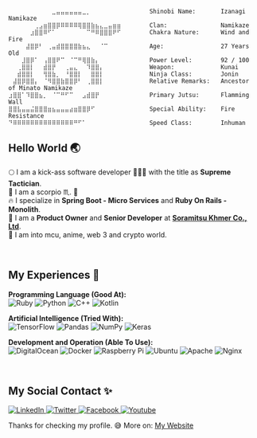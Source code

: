 ```
⠀⠀⠀⠀⠀⠀⠀⠀⠀⠀⣀⣤⣤⣤⣤⣤⣤⣀⡀⠀⠀⠀⠀⠀⠀⠀        Shinobi Name:       Izanagi Namikaze
⠀⠀⠀⠀⠀⠀⢀⣠⣶⣿⣿⡿⠿⠿⠿⠿⢿⣿⣿⣷⣦⣄⣀⣤⣶⣶        Clan:               Namikaze
⠀⠀⠀⠀⠀⣰⣿⣿⠿⠋⠁⠀⠀⠀⠀⠀⠀⠀⠉⠛⠿⣿⣿⣿⠟⠋        Chakra Nature:      Wind and Fire
⠀⠀⠀⠀⣼⣿⡿⠃⠀⢀⣤⣾⣿⣿⣿⣿⣷⣦⣄⠀⠀⠈⠉⠀⠀⠀        Age:                27 Years Old
⠀⠀⠀⣸⣿⡿⠁⠀⢠⣿⣿⠟⠉⠀⠈⠉⠛⢿⣿⣷⡄⠀⠀⠀⠀⠀        Power Level:        92 / 100
⠀⠀⢀⣿⣿⡇⠀⠀⣾⣿⡟⠀⠀⢀⣤⣄⠀⠀⠹⣿⣿⡄⠀⠀⠀⠀        Weapon:             Kunai
⠀⠀⣾⣿⣿⡇⠀⠀⢻⣿⣷⡀⠀⠘⣿⣿⡇⠀⠀⣿⣿⡇⠀⠀⠀⠀        Ninja Class:        Jonin
⠀⣼⣿⡿⣿⣿⡄⠀⠈⠻⣿⣿⣷⣿⣿⡿⠃⠀⢀⣿⣿⡇⠀⠀⠀⠀        Relative Remarks:   Ancestor of Minato Namikaze
⣰⣿⣿⠁⠹⣿⣿⣦⡀⠀⠈⠉⠛⠋⠉⠀⠀⣠⣾⣿⡟⠀⠀⠀⠀⠀        Primary Jutsu:      Flamming Wall
⣿⣿⣧⣤⣤⣬⣿⣿⣿⣶⣦⣤⣤⣤⣴⣶⣿⣿⡿⠋⠀⠀⠀⠀⠀⠀        Special Ability:    Fire Resistance
⠙⠿⠿⠿⠿⠿⠿⠿⠿⠿⠿⠿⠿⠿⠿⠛⠋⠁⠀⠀⠀⠀⠀⠀⠀⠀        Speed Class:        Inhuman
```
## Hello World 🌏

<p>
🌕 I am a kick-ass software developer 🧑🏽‍💻 with the title as <b>Supreme Tactician</b>.</br>
💫 I am a scorpio ♏︎. 🤝</br>
🔥 I specialize in <b>Spring Boot - Micro Services</b> and <b>Ruby On Rails - Monolith</b>.</br>
🥇 I am a <b>Product Owner</b> and <b>Senior Developer</b> at <b><a href="https://github.com/soramitsukhmer">Soramitsu Khmer Co., Ltd</a></b>.</br>
🚀 I am into mcu, anime, web 3 and crypto world.
</p>
</br>

## My Experiences 🌟
<p>
<b>Programming Language (Good At): </b></br>
<img alt="Ruby" src="https://img.shields.io/badge/ruby-%23CC342D.svg?&style=flat-square&logo=ruby&logoColor=white"/>
<img alt="Python" src="https://img.shields.io/badge/python%20-%2314354C.svg?&style=flat-square&logo=python&logoColor=white"/>
<img alt="C++" src="https://img.shields.io/badge/c++%20-%2300599C.svg?&style=flat-square&logo=c%2B%2B&ogoColor=white"/>
<img alt="Kotlin" src="https://img.shields.io/badge/kotlin-%230095D5.svg?&style=flat-square&logo=kotlin&logoColor=white"/>
</p>
<p>
<b>Artificial Intelligence (Tried With): </b></br>
<img alt="TensorFlow" src="https://img.shields.io/badge/TensorFlow%20-%23FF6F00.svg?&style=flat-square&logo=TensorFlow&logoColor=white"/>
<img alt="Pandas" src="https://img.shields.io/badge/pandas%20-%23150458.svg?&style=flat-square&logo=pandas&logoColor=white"/>
<img alt="NumPy" src="https://img.shields.io/badge/numpy%20-%23013243.svg?&style=flat-square&logo=numpy&logoColor=white"/>
<img alt="Keras" src="https://img.shields.io/badge/Keras%20-%23D00000.svg?&style=flat-square&logo=Keras&logoColor=white"/>
</p>
<p>
<b>Development and Operation (Able To Use): </b></br>
<img alt="DigitalOcean" src="https://img.shields.io/badge/DigitalOcean-%230167ff.svg?&style=flat-square&logo=digitalOcean&logoColor=white"/>
<img alt="Docker" src="https://img.shields.io/badge/docker%20-%230db7ed.svg?&style=flat-square&logo=docker&logoColor=white"/>
<img alt="Raspberry Pi" src="https://img.shields.io/badge/-Raspberry%20Pi-C51A4A?style=flat-square&logo=Raspberry-Pi"/>
<img alt="Ubuntu" src="https://img.shields.io/badge/Ubuntu-E95420?style=flat-square&logo=ubuntu&logoColor=white"/>
<img alt="Apache" src="https://img.shields.io/badge/apache%20-%23D42029.svg?&style=flat-square&logo=apache&logoColor=white"/>
<img alt="Nginx" src="https://img.shields.io/badge/nginx%20-%23009639.svg?&style=flat-square&logo=nginx&logoColor=white"/>
</p>
</br>

## My Social Contact ✨
<p>
<a href="https://www.linkedin.com/in/vandy-sodanheang">
<img alt="LinkedIn" src="https://img.shields.io/badge/linkedin%20-%230077B5.svg?&style=flat-square&logo=linkedin&logoColor=white"/>
</a>
<a href="https://twitter.com/SodanheanVandy">
<img alt="Twitter" src="https://img.shields.io/badge/Twitter%20-%231DA1F2.svg?&style=flat-square&logo=Twitter&logoColor=white"/>
</a>
<a href="https://web.facebook.com/vandysodanheang">
<img alt="Facebook" src="https://img.shields.io/badge/Facebook%20-%231877F2.svg?&style=flat-square&logo=Facebook&logoColor=white"/>
</a>
<a href="https://www.youtube.com/channel/UCG6_BvrtUsHOFeGH7hCbYYg">
<img alt="Youtube" src="https://img.shields.io/badge/YouTube%20-%23FF0000.svg?&style=flat-square&logo=YouTube&logoColor=white"/>
</a>
</p>

Thanks for checking my profile. 😅
More on: [My Website](https://vandysodanheang.info)
</hr>
